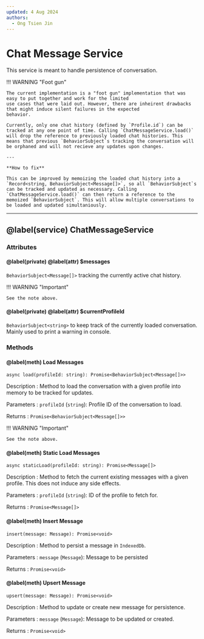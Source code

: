 ```yaml
---
updated: 4 Aug 2024
authors:
  - Ong Tsien Jin
---
```


# Chat Message Service

This service is meant to handle persistence of conversation.

!!! WARNING "Foot gun"

    The current implementation is a "foot gun" implementation that was easy to put together and work for the limited
    use cases that were laid out. However, there are inheirent drawbacks that might induce silent failures in the expected
    behavior.

    Currently, only one chat history (defined by `Profile.id`) can be tracked at any one point of time. Calling `ChatMessageService.load()` will drop the reference to previously loaded chat histories. This means that previous `BehaviorSubject`s tracking the conversation will be orphaned and will not recieve any updates upon changes.

    ---

    **How to fix**

    This can be improved by memoizing the loaded chat history into a `Record<string, BehaviorSubject<Message[]>`, so all `BehaviorSubject`s can be tracked and updated as necessary. Calling `ChatMessageService.load()` can then return a reference to the memoized `BehaviorSubject`. This will allow multiple conversations to be loaded and updated simultaniously.

---

## @label(service) ChatMessageService

### Attributes

#### @label(private) @label(attr) $messages

`BehaviorSubject<Message[]>` tracking the currently active chat history.

!!! WARNING "Important"

    See the note above.

#### @label(private) @label(attr) $currentProfileId

`BehaviorSubject<string>` to keep track of the currently loaded conversation. Mainly used to print a warning in console.

### Methods

#### @label(meth) Load Messages

    async load(profileId: string): Promise<BehaviorSubject<Message[]>>

Description
: Method to load the conversation with a given profile into memory to be tracked for updates.

Parameters
: `profileId` (`string`): Profile ID of the conversation to load.

Returns
: `Promise<BehaviorSubject<Message[]>>`

!!! WARNING "Important"

    See the note above.

#### @label(meth) Static Load Messages

    async staticLoad(profileId: string): Promise<Message[]>

Description
: Method to fetch the current existing messages with a given profile. This does not induce any side effects.

Parameters
: `profileId` (`string`): ID of the profile to fetch for.

Returns
: `Promise<Message[]>`

#### @label(meth) Insert Message

    insert(message: Message): Promise<void>

Description
: Method to persist a message in `IndexedDb`.

Parameters
: `message` (`Message`): Message to be persisted

Returns
: `Promise<void>`

#### @label(meth) Upsert Message

    upsert(message: Message): Promise<void>

Description
: Method to update or create new message for persistence.

Parameters
: `message` (`Message`): Message to be updated or created.

Returns
: `Promise<void>`
